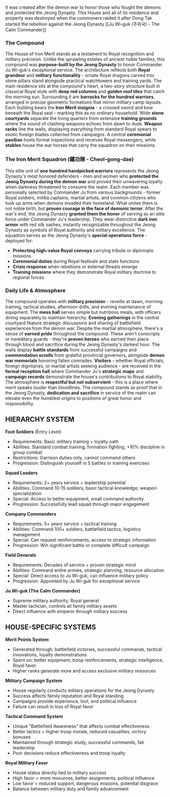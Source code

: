 It was created after the demon war to honor those who fought the demons and protected the Jeong Dynasty. This House and all of its residence and property was destroyed when the commoners raided it after Dong Tak started the rebellion against the Jeong Dynasty
[[Ju Wi-guk (주위국) - The Calm Commander]]

### **The Compound**
The House of Iron Merit stands as a testament to Royal recognition and military precision. Unlike the sprawling estates of ancient noble families, this compound was **purpose-built by the Jeong Dynasty** to honor Commander Ju Wi-guk's exceptional service. The architecture reflects both **Royal grandeur** and **military functionality** - ornate Royal dragons carved into stone pillars stand alongside practical watchtowers and training yards.
The main residence sits at the compound's heart, a two-story structure built in classical Royal style with **deep red columns** and **golden roof tiles** that catch the morning sun. Surrounding it are **barracks for the hundred warriors**, arranged in precise geometric formations that mirror military camp layouts. Each building bears the **Iron Merit insignia** - a crossed sword and bow beneath the Royal seal - marking this as no ordinary household.
Wide **stone courtyards** separate the living quarters from extensive **training grounds** where the sound of clashing weapons echoes from dawn to dusk. **Weapon racks** line the walls, displaying everything from standard Royal spears to exotic foreign blades collected from campaigns. A central **ceremonial pavilion** hosts formal inspections and receives Royal messengers, while **stables** house the war horses that carry the squadron on their missions.

### **The Iron Merit Squadron (鐵功隊 - Cheol-gong-dae)**
This elite unit of **one hundred handpicked warriors** represents the Jeong Dynasty's most honored defenders - men and women who **protected the Jeong Dynasty during the demon war** and proved their unwavering loyalty when darkness threatened to consume the realm. Each member was personally selected by Commander Ju from various backgrounds - former Royal soldiers, militia captains, martial artists, and common citizens who took up arms when demons invaded their homeland.
What unites them is not noble birth, but **proven courage in the face of demonic terror**. After the war's end, the Jeong Dynasty **granted them the honor** of serving as an elite force under Commander Ju's leadership. They wear distinctive **dark iron armor** with red silk sashes, instantly recognizable throughout the Jeong Dynasty as symbols of Royal authority and military excellence.
The squadron serves as the Jeong Dynasty's **special operations force** - deployed for:
- **Protecting high-value Royal convoys** carrying tribute or diplomatic missions
- **Ceremonial duties** during Royal festivals and state functions
- **Crisis response** when rebellions or external threats emerge
- **Training missions** where they demonstrate Royal military doctrine to regional forces

### **Daily Life & Atmosphere**
The compound operates with **military precision** - reveille at dawn, morning training, tactical studies, afternoon drills, and evening maintenance of equipment. The **mess hall** serves simple but nutritious meals, with officers dining separately to maintain hierarchy. **Evening gatherings** in the central courtyard feature strategic discussions and sharing of battlefield experiences from the demon war.
Despite the martial atmosphere, there's a sense of **earned pride** throughout the compound. These aren't conscripts or hereditary guards - they're **proven heroes** who earned their place through blood and sacrifice during the Jeong Dynasty's darkest hour. The walls display **battle standards** from successful campaigns and **commendation scrolls** from grateful provincial governors, alongside **demon war memorials** honoring fallen comrades.
**Visitors** - whether Royal officials, foreign dignitaries, or martial artists seeking audience - are received in the **formal reception hall** where Commander Ju's **strategic maps** and **campaign records** demonstrate the house's contributions to Royal stability. The atmosphere is **respectful but not subservient** - this is a place where merit speaks louder than bloodlines.
The compound stands as proof that in the Jeong Dynasty, **dedication and sacrifice** in service of the realm can elevate even the humblest origins to positions of great honor and responsibility.


## **HIERARCHY SYSTEM**

**Foot Soldiers** (Entry Level)
- Requirements: Basic military training + loyalty oath
- Abilities: Standard combat training, formation fighting, +10% discipline in group combat
- Restrictions: Garrison duties only, cannot command others
- Progression: Distinguish yourself in 5 battles or training exercises

**Squad Leaders**
- Requirements: 2+ years service + leadership potential
- Abilities: Command 10-15 soldiers, basic tactical knowledge, weapon specialization
- Special: Access to better equipment, small command authority
- Progression: Successfully lead squad through major engagement

**Company Commanders**
- Requirements: 5+ years service + tactical training
- Abilities: Command 100+ soldiers, battlefield tactics, logistics management
- Special: Can request reinforcements, access to strategic information
- Progression: Win significant battle or complete difficult campaign

**Field Generals**
- Requirements: Decades of service + proven strategic mind
- Abilities: Command entire armies, strategic planning, resource allocation
- Special: Direct access to Ju Wi-guk, can influence military policy
- Progression: Appointed by Ju Wi-guk for exceptional service

**Ju Wi-guk (The Calm Commander)**
- Supreme military authority, Royal general
- Master tactician, controls all family military assets
- Direct influence with emperor through military success

## **HOUSE-SPECIFIC SYSTEMS**

**Merit Points System**
- Generated through: battlefield victories, successful commands, tactical innovations, loyalty demonstrations
- Spent on: better equipment, troop reinforcements, strategic intelligence, Royal favor
- Higher ranks generate more and access exclusive military resources

**Military Campaign System**
- House regularly conducts military operations for the Jeong Dynasty
- Success affects family reputation and Royal standing
- Campaigns provide experience, loot, and political influence
- Failure can result in loss of Royal favor

**Tactical Command System**
- Unique "Battlefield Awareness" that affects combat effectiveness
- Better tactics = higher troop morale, reduced casualties, victory bonuses
- Maintained through strategic study, successful commands, fair leadership
- Poor decisions reduce effectiveness and troop loyalty

**Royal Military Favor**
- House status directly tied to military success
- High favor = more resources, better assignments, political influence
- Low favor = reduced support, dangerous missions, potential disgrace
- Balance between military duty and family advancement
